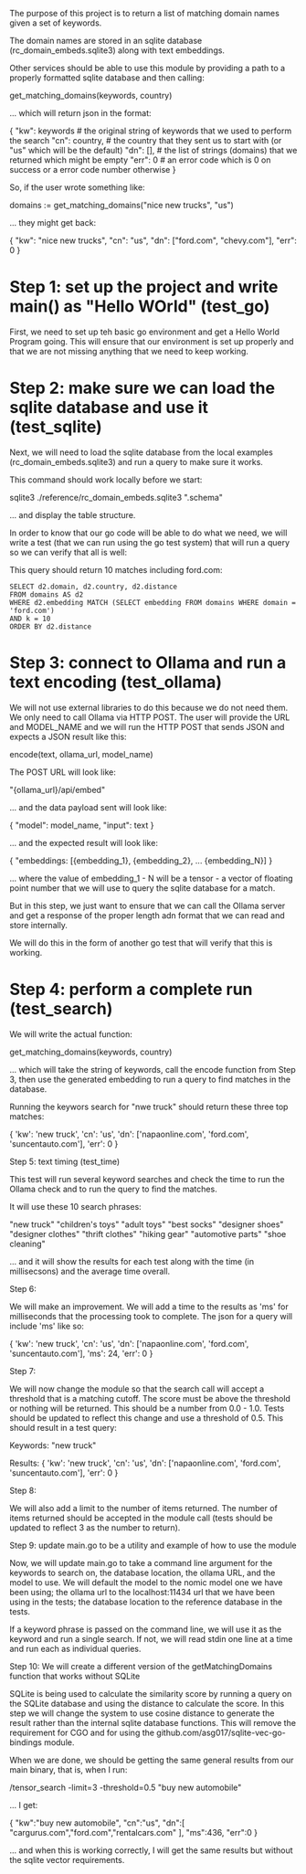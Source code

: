 
The purpose of this project is to return a list of matching domain names given a set of keywords.

The domain names are stored in an sqlite database (rc_domain_embeds.sqlite3) along with text embeddings.

Other services should be able to use this module by providing a path to a properly formatted sqlite database and then calling:

get_matching_domains(keywords, country)

... which will return json in the format:

{
  "kw": keywords # the original string of keywords that we used to perform the search
  "cn": country, # the country that they sent us to start with (or "us" which will be the default)
  "dn": [],      # the list of strings (domains) that we returned which might be empty
  "err": 0       # an error code which is 0 on success or a error code number otherwise
}

So, if the user wrote something like:


domains := get_matching_domains("nice new trucks", "us") 

... they might get back:

{
  "kw": "nice new trucks",
  "cn": "us",
  "dn": ["ford.com", "chevy.com"],
  "err": 0
}


# Step 1: set up the project and write main() as "Hello WOrld" (test_go)

First, we need to set up teh basic go environment and get a Hello World Program going. 
This will ensure that our environment is set up properly and that we are not missing 
anything that we need to keep working.


# Step 2: make sure we can load the sqlite database and use it (test_sqlite)

Next, we will need to load the sqlite database from the local examples (rc_domain_embeds.sqlite3) and run a query to make sure it works.

This command should work locally before we start:

sqlite3 ./reference/rc_domain_embeds.sqlite3 ".schema"

... and display the table structure.


In order to know that our go code will be able to do what we need, we will write a test 
(that we can run using the go test system) that will run a query so we can verify that 
all is well:

This query should return 10 matches including ford.com:

    SELECT d2.domain, d2.country, d2.distance
    FROM domains AS d2
    WHERE d2.embedding MATCH (SELECT embedding FROM domains WHERE domain = 'ford.com')
    AND k = 10
    ORDER BY d2.distance


# Step 3: connect to Ollama and run a text encoding (test_ollama)

We will not use external libraries to do this because we do not need them. We only need to call 
Ollama via HTTP POST. The user will provide the URL and MODEL_NAME and we will run the HTTP POST
that sends JSON and expects a JSON result like this:

encode(text, ollama_url, model_name)

The POST URL will look like:

"{ollama_url}/api/embed"

... and the data payload sent will look like:

{
  "model": model_name,
  "input": text
}

... and the expected result will look like:

{
  "embeddings: [{embedding_1}, {embedding_2}, ... {embedding_N}]
}

... where the value of embedding_1 - N will be a tensor - a vector of floating point number that 
we will use to query the sqlite database for a match.

But in this step, we just want to ensure that we can call the Ollama server and get a response of 
the proper length adn format that we can read and store internally.

We will do this in the form of another go test that will verify that this is working.

# Step 4: perform a complete run (test_search)

We will write the actual function:

get_matching_domains(keywords, country)

... which will take the string of keywords, call the encode function from Step 3, then use 
the generated embedding to run a query to find matches in the database.

Running the keywors search for "nwe truck" should return these three top matches:

{
  'kw': 'new truck',
  'cn': 'us',
  'dn': ['napaonline.com', 'ford.com', 'suncentauto.com'],
  'err': 0
}


Step 5: text timing (test_time)

This test will run several keyword searches and check the time to run the Ollama check and to run the 
query to find the matches.

It will use these 10 search phrases:

"new truck"
"children's toys"
"adult toys"
"best socks"
"designer shoes"
"designer clothes"
"thrift clothes"
"hiking gear"
"automotive parts"
"shoe cleaning"

... and it will show the results for each test along with the time (in millisecsons) and the average time overall.


Step 6: 

We will make an improvement. We will add a time to the results as 'ms' for milliseconds that the processing
took to complete. The json for a query will include 'ms' like so:

{
  'kw': 'new truck',
  'cn': 'us',
  'dn': ['napaonline.com', 'ford.com', 'suncentauto.com'],
  'ms': 24,
  'err': 0
}


Step 7:

We will now change the module so that the search call will accept a threshold that is a matching cutoff. The score 
must be above the threshold or nothing will be returned. This should be a number from 0.0 - 1.0. Tests should be 
updated to reflect this change and use a threshold of 0.5. This should result in a test query:

Keywords: "new truck"

Results:
{
  'kw': 'new truck',
  'cn': 'us',
  'dn': ['napaonline.com', 'ford.com', 'suncentauto.com'],
  'err': 0
}


Step 8:

We will also add a limit to the number of items returned. The number of items returned should be accepted in the 
module call (tests should be updated to reflect 3 as the number to return).


Step 9: update main.go to be a utility and example of how to use the module

Now, we will update main.go to take a command line argument for the keywords to search on, the database location, 
the ollama URL, and the model to use. We will default the model to the nomic model one we have been using; the 
ollama url to the localhost:11434 url that we have been using in the tests; the database location to the reference 
database in the tests. 

If a keyword phrase is passed on the command line, we will use it as the keyword and run a single search. If not, 
we will read stdin one line at a time and run each as individual queries. 




Step 10: We will create a different version of the getMatchingDomains function that works without SQLite

SQLite is being used to calculate the similarity score by running a query on the SQLite database and using 
the distance to calculate the score. In this step we will change the system to use cosine distance to generate
the result rather than the internal sqlite database functions. This will remove the requirement for CGO and 
for using the github.com/asg017/sqlite-vec-go-bindings module.

When we are done, we should be getting the same general results from our main binary, that is, when I run:

/tensor_search -limit=3 -threshold=0.5 "buy new automobile"


... I get:

{
  "kw":"buy new automobile",
  "cn":"us",
  "dn":[
    "cargurus.com","ford.com","rentalcars.com"
  ],
  "ms":436,
  "err":0
}

... and when this is working correctly, I will get the same results but without the sqlite vector requirements.






